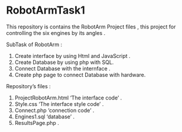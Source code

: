 # RobotArmTask1
This repository is contains the RobotArm Project files , this project for controlling the six engines by its angles .

SubTask of RobotArm :
 1. Create interface by using Html and JavaScript .
 2. Create Database by using php with SQL.
 3. Connect Database with the internface .
 4. Create php page to connect Database with hardware.

Repository’s files :
 1. ProjectRobotArm.html ‘The interface code’ .
 2. Style.css ‘The interface style code’ .
 3. Connect.php ‘connection code’ .
 4. Engines1.sql ‘database’ .
 5. ResultsPage.php .

